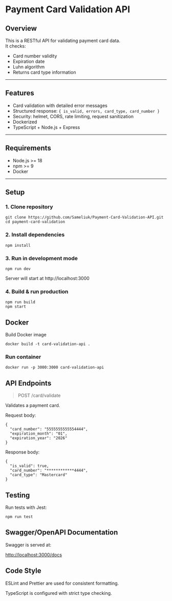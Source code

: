 # Payment Card Validation API

## Overview
This is a RESTful API for validating payment card data.  
It checks:
- Card number validity
- Expiration date
- Luhn algorithm
- Returns card type information

---

## Features
- Card validation with detailed error messages
- Structured response: `{ is_valid, errors, card_type, card_number }`
- Security: helmet, CORS, rate limiting, request sanitization
- Dockerized
- TypeScript + Node.js + Express

---

## Requirements
- Node.js >= 18
- npm >= 9
- Docker 

---

## Setup

### 1. Clone repository
```
git clone https://github.com/Sameliuk/Payment-Card-Validation-API.git
cd payment-card-validation
```

### 2. Install dependencies
```
npm install
```

### 3. Run in development mode
```
npm run dev
```

Server will start at http://localhost:3000

### 4. Build & run production
```
npm run build
npm start
```

## Docker
Build Docker image
```
docker build -t card-validation-api .
```

### Run container
```
docker run -p 3000:3000 card-validation-api
```

## API Endpoints

> POST /card/validate

Validates a payment card.

Request body:

```
{
  "card_number": "5555555555554444",
  "expiration_month": "01",
  "expiration_year": "2026"
}
```

Response body:

```
{
  "is_valid": true,
  "card_number": "************4444",
  "card_type": "Mastercard"
}
```

## Testing

Run tests with Jest:
```
npm run test
```

## Swagger/OpenAPI Documentation

Swagger is served at:

[http://localhost:3000/docs](http://localhost:3000/docs)

## Code Style

ESLint and Prettier are used for consistent formatting.

TypeScript is configured with strict type checking.
